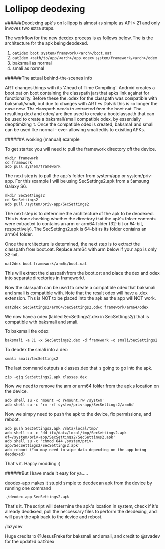 # Lollipop deodexing

######Deodexing apk's on lollipop is almost as simple as API < 21 and only invoves two extra steps.

The workflow for the new deodex process is as follows below. The <arch> is the architecture for the apk being deodexed.
  1. `oat2dex boot system/framework/<arch>/boot.oat`
  2. `oat2dex <path/to/app/<arch>/app.odex>` `system/framework/<arch>/odex`
  3. baksmali as normal
  4. smali as normal
  

######The actual behind-the-scenes info

ART changes things with its 'Ahead of Time Compiling'. Android creates a boot.oat on boot containing the classpath jars that apks
link against for functionality. Before these the .odex for the classpath was compatible with baksmali/smali, but due to changes with
ART vs Dalvik this is no longer the case now.  The classpath needs to extracted from the boot.oat. The resulting dex/ and odex/ are then
used to create a bootclasspath that can be used to create a baksmali/smali compatible odex, by essentially deoptimizing it.  Once 
the compatible odex is created, baksmali and smali can be used like normal - even allowing smali edits to exisiting APKs.

######A working (manual) example

To get started you will need to pull the framework directory off the device.

    mkdir framework
    cd framework
    adb pull system/framework

The next step is to pull the app's folder from system/app or system/priv-app.
For this example I will be using SecSettings2.apk from a Samsung Galaxy S6.

    mkdir SecSettings2
    cd SecSettings2
    adb pull /system/priv-app/SecSettings2

The next step is to determine the architecture of the apk to be deodexed. This is done checking whether the directory that the 
apk's folder contents were extracted to contains an arm or arm64 folder (32-bit or 64-bit, respectively).
The SecSettings2.apk is 64-bit as its folder contains an arm64 folder.

Once the architecture is determined, the next step is to extract the classpath from boot.oat. Replace arm64 with arm below
if your app is only 32-bit.

    oat2dex boot framework/arm64/boot.oat

This will extract the classpath from the boot.oat and place the dex and odex into separate directories in framework/<arch>.

Now the classpath can be used to create a compatible odex that baksmali and smali is compatible with. Note that the result odex
will have a .dex extension. This is NOT to be placed into the apk as the app will NOT work.

    oat2dex SecSettings2/arm64/SecSettings2.odex framework/arm64/odex

We now have a odex (labled SecSettings2.dex in SecSettings2/) that is compatible with baksmali and smali.

To baksmali the odex:

    baksmali -a 21 -x SecSettings2.dex -d framework -o smali/SecSettings2
    
To deodex the smali into a dex:

    smali smali/SecSettings2
    
The last command outputs a classes.dex that is going to go into the apk.

    zip -gjq SecSettings2.apk classes.dex

Now we need to remove the arm or arm64 folder from the apk's location on the device.

    adb shell su -c 'mount -o remount,rw /system'
    adb shell su -c 'rm -rf system/priv-app/SecSettings2/arm64'

Now we simply need to push the apk to the device, fix permissions, and reboot.

    adb push SecSettings2.apk /data/local/tmp/
    adb shell su -c 'dd if=/data/local/tmp/SecSettings2.apk of=/system/priv-app/SecSettings2/SecSettings2.apk'
    adb shell su -c 'chmod 644 /system/priv-app/SecSettings2/SecSettings2.apk'
    adb reboot (You may need to wipe data depending on the app being deodexed)
    
That's it. Happy modding :)

######But I have made it easy for ya.....

deodex-app makes it stupid simple to deodex an apk from the device by running one command

    ./deodex-app SecSettings2.apk
    
That's it. The script will determine the apk's location in system, check if it's already deodexed, pull the neccessary
files to perform the deodexing, and will push the apk back to the device and reboot.

/lazydev

Huge credits to @JesusFreke for baksmali and smali, and credit to @svadev for the updated oat2dex
